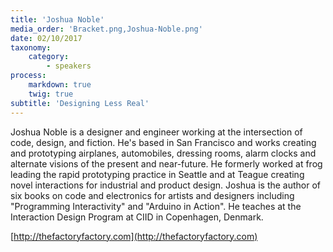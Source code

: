 ```yaml
---
title: 'Joshua Noble'
media_order: 'Bracket.png,Joshua-Noble.png'
date: 02/10/2017
taxonomy:
    category:
        - speakers
process:
    markdown: true
    twig: true
subtitle: 'Designing Less Real'
---
```


Joshua Noble is a designer and engineer working at the intersection of code, design, and fiction. He's based in San Francisco and works creating and prototyping airplanes, automobiles, dressing rooms, alarm clocks and alternate visions of the present and near-future. He formerly worked at frog leading the rapid prototyping practice in Seattle and at Teague creating novel interactions for industrial and product design. Joshua is the author of six books on code and electronics for artists and designers including "Programming Interactivity" and  "Arduino in Action". He teaches at the Interaction Design Program at CIID in Copenhagen, Denmark.

[http://thefactoryfactory.com](http://thefactoryfactory.com)